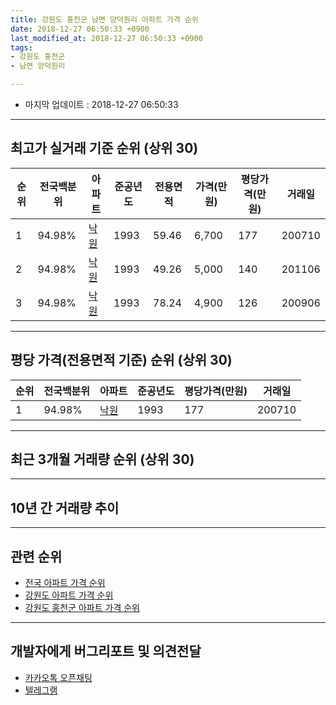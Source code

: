 ```yaml
---
title: 강원도 홍천군 남면 양덕원리 아파트 가격 순위
date: 2018-12-27 06:50:33 +0900
last_modified_at: 2018-12-27 06:50:33 +0900
tags:
- 강원도 홍천군
- 남면 양덕원리

---
```


* 마지막 업데이트 : 2018-12-27 06:50:33

---

## 최고가 실거래 기준 순위 (상위 30)


|순위|전국백분위|아파트|준공년도|전용면적|가격(만원)|평당가격(만원)|거래일|
|---|---|---|---|---|---|---|---|
|1|94.98%|[낙원](https://search.naver.com/search.naver?query=%EA%B0%95%EC%9B%90%EB%8F%84+%ED%99%8D%EC%B2%9C%EA%B5%B0+%EB%82%A8%EB%A9%B4+%EC%96%91%EB%8D%95%EC%9B%90%EB%A6%AC+%EB%82%99%EC%9B%90)|1993|59.46|6,700|177|200710|
|2|94.98%|[낙원](https://search.naver.com/search.naver?query=%EA%B0%95%EC%9B%90%EB%8F%84+%ED%99%8D%EC%B2%9C%EA%B5%B0+%EB%82%A8%EB%A9%B4+%EC%96%91%EB%8D%95%EC%9B%90%EB%A6%AC+%EB%82%99%EC%9B%90)|1993|49.26|5,000|140|201106|
|3|94.98%|[낙원](https://search.naver.com/search.naver?query=%EA%B0%95%EC%9B%90%EB%8F%84+%ED%99%8D%EC%B2%9C%EA%B5%B0+%EB%82%A8%EB%A9%B4+%EC%96%91%EB%8D%95%EC%9B%90%EB%A6%AC+%EB%82%99%EC%9B%90)|1993|78.24|4,900|126|200906|


---

## 평당 가격(전용면적 기준) 순위 (상위 30)


|순위|전국백분위|아파트|준공년도|평당가격(만원)|거래일|
|---|---|---|---|---|---|
|1|94.98%|[낙원](https://search.naver.com/search.naver?query=%EA%B0%95%EC%9B%90%EB%8F%84+%ED%99%8D%EC%B2%9C%EA%B5%B0+%EB%82%A8%EB%A9%B4+%EC%96%91%EB%8D%95%EC%9B%90%EB%A6%AC+%EB%82%99%EC%9B%90)|1993|177|200710|


---

## 최근 3개월 거래량 순위 (상위 30)


<div style="width:100%;">
    <canvas id="deal_count_ranking" height="250"></canvas>
</div>


<script>
new Chart(document.getElementById("deal_count_ranking"), {
    type: 'horizontalBar',
    data: {
        labels: ['낙원'],
        datasets: [{
            label: '실거래 수',
            data: [1],
            borderColor: "rgba(255, 0, 128, 1)",
            backgroundColor: "rgba(255, 0, 128, 0.5)",
            fill: false,
        }]
    },
    options: {
        responsive: true,
        title: {
            display: true,
            text: '최근 3개월 거래량 순위'
        },
        tooltips: {
            mode: 'index',
            intersect: false,
            callbacks: {
                title: function(tooltipItems, data) {
                    return "실거래 수:";
                },
                label: function(tooltipItem, data) {
                    return data.labels[tooltipItem.index] + ": " + tooltipItem.xLabel;
                }
            }
        },
        hover: {
            mode: 'nearest',
            intersect: true
        },
        scales: {
            xAxes: [{
                display: true,
                scaleLabel: {
                    display: true,
                    labelString: '실거래 수'
                },
                ticks: {
                    suggestedMin: 0,
                }
            }],
            yAxes: [{
                display: true,
                ticks: {
                    autoSkip: false,
                    callback: function(value, index, values) {
                        if (value.length > 15)
                            return value.substr(0, 13) + "...";
                        else
                            return value;
                    }
                },
                scaleLabel: {
                    display: false,
                }
            }]
        }
    }
});

</script>


---

## 10년 간 거래량 추이


<div style="width:100%;">
    <canvas id="deal_progress" height="250"></canvas>
</div>

<script>
new Chart(document.getElementById("deal_progress"), {
    type: 'line',
    data: {
        labels: ['200812','200901','200902','200903','200904','200905','200906','200907','200908','200909','200910','200911','200912','201001','201002','201003','201004','201005','201006','201007','201008','201009','201010','201011','201012','201101','201102','201103','201104','201105','201106','201107','201108','201109','201110','201111','201112','201201','201202','201203','201204','201205','201206','201207','201208','201209','201210','201211','201212','201301','201302','201303','201304','201305','201306','201307','201308','201309','201310','201311','201312','201401','201402','201403','201404','201405','201406','201407','201408','201409','201410','201411','201412','201501','201502','201503','201504','201505','201506','201507','201508','201509','201510','201511','201512','201601','201602','201603','201604','201605','201606','201607','201608','201609','201610','201611','201612','201701','201702','201703','201704','201705','201706','201707','201708','201709','201710','201711','201712','201801','201802','201803','201804','201805','201806','201807','201808','201809','201810','201811','201812'],
        datasets: [{
            label: '실거래 수',
            pointRadius: 1,
            data: [0, 0, 0, 1, 1, 0, 1, 0, 0, 0, 0, 0, 0, 0, 0, 1, 0, 0, 0, 0, 0, 0, 0, 0, 0, 0, 0, 0, 0, 0, 1, 2, 0, 0, 0, 1, 0, 0, 0, 0, 0, 0, 1, 0, 0, 0, 0, 0, 0, 0, 0, 0, 1, 1, 1, 0, 0, 0, 0, 1, 0, 0, 0, 0, 0, 1, 1, 0, 0, 0, 0, 0, 0, 0, 0, 0, 0, 0, 0, 0, 0, 0, 0, 0, 0, 0, 0, 1, 0, 1, 1, 1, 1, 0, 0, 0, 0, 0, 0, 1, 0, 0, 1, 0, 1, 0, 1, 0, 0, 0, 1, 2, 0, 0, 1, 1, 0, 0, 1, 0, 0],
            borderColor: "rgba(255, 201, 14, 1)",
            backgroundColor: "rgba(255, 201, 14, 0.5)",
            fill: true,
        }]
    },
    options: {
        responsive: true,
        title: {
            display: true,
            text: '10년간 거래량 추이'
        },
        tooltips: {
            mode: 'index',
            intersect: false,
        },
        hover: {
            mode: 'nearest',
            intersect: true
        },
        scales: {
            xAxes: [{
                display: true,
                scaleLabel: {
                    display: true,
                    labelString: '년/월'
                }
            }],
            yAxes: [{
                display: true,
                ticks: {
                    suggestedMin: 0,
                },
                scaleLabel: {
                    display: true,
                    labelString: '실거래 수'
                }
            }]
        }
    }
});

</script>


---

## 관련 순위

- [전국 아파트 가격 순위](https://inasie.github.io/apt-ranking/전국)
- [강원도 아파트 가격 순위](https://inasie.github.io/apt-ranking/강원도)
- [강원도 홍천군 아파트 가격 순위](https://inasie.github.io/apt-ranking/강원도-홍천군)


---

## 개발자에게 버그리포트 및 의견전달

- [카카오톡 오픈채팅](https://open.kakao.com/o/gLJUAP4)
- [텔레그램](https://t.me/inasie)


